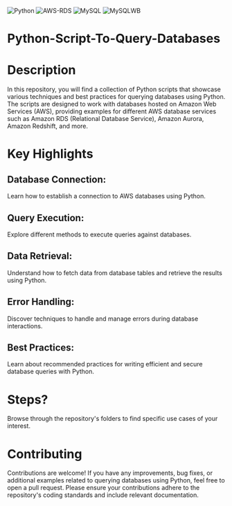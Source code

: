 ![Python](https://img.shields.io/badge/Python-v3.11.x-FFD43B) ![AWS-RDS](https://img.shields.io/badge/AWS-RDS-4942E4) ![MySQL](https://img.shields.io/badge/MySQL-v8.0-4F709C) ![MySQLWB](https://img.shields.io/badge/MySQLWorkbench-v8.0-213555)

# Python-Script-To-Query-Databases

# Description
In this repository, you will find a collection of Python scripts that showcase various techniques and best practices for querying databases using Python. The scripts are designed to work with databases hosted on Amazon Web Services (AWS), providing examples for different AWS database services such as Amazon RDS (Relational Database Service), Amazon Aurora, Amazon Redshift, and more.

# Key Highlights

## Database Connection: 
Learn how to establish a connection to AWS databases using Python.

## Query Execution: 
Explore different methods to execute queries against databases.

## Data Retrieval: 
Understand how to fetch data from database tables and retrieve the results using Python.

## Error Handling: 
Discover techniques to handle and manage errors during database interactions.

## Best Practices: 
Learn about recommended practices for writing efficient and secure database queries with Python.

# Steps?
Browse through the repository's folders to find specific use cases of your interest.

# Contributing
Contributions are welcome! If you have any improvements, bug fixes, or additional examples related to querying databases using Python, feel free to open a pull request. Please ensure your contributions adhere to the repository's coding standards and include relevant documentation.

